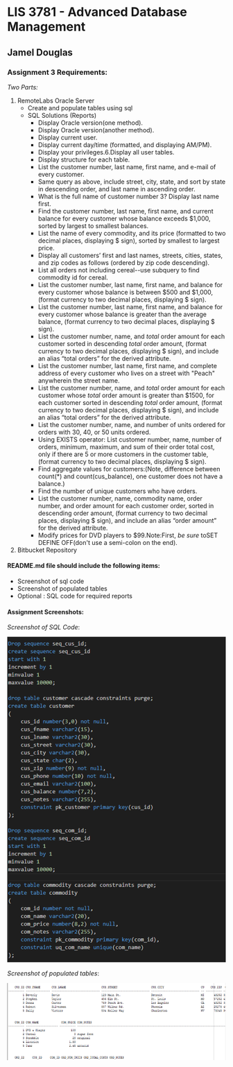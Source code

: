 # LIS 3781 - Advanced Database Management

## Jamel Douglas

### Assignment 3 Requirements:

*Two Parts:*

1. RemoteLabs Oracle Server
    - Create and populate tables using sql
    - SQL Solutions (Reports)
        + Display Oracle version(one method).
        + Display Oracle version(another method).
        + Display current user.
        + Display current day/time (formatted, and displaying AM/PM).
        + Display your privileges.6.Display all user tables.
        + Display structure for each table.
        + List the customer number, last name, first name, and e-mail of every customer.
        + Same query as above, include street, city, state, and sort by state in descending order, and last name in ascending order.
        + What is the full name of customer number 3? Display last name first.
        + Find the customer number, last name, first name, and current balance for every customer whose balance exceeds $1,000, sorted by largest to smallest balances.
        + List the name of every commodity, and its price (formatted to two decimal places, displaying $ sign), sorted by smallest to largest price.
        + Display all customers’ first and last names, streets, cities, states, and zip codes as follows (ordered by zip code descending).
        + List all orders not including cereal--use subquery to find commodity id for cereal.
        + List the customer number, last name, first name, and balance for every customer whose balance is between $500 and $1,000, (format currency to two decimal places, displaying $ sign).
        + List the customer number, last name, first name, and balance for every customer whose balance is greater than the average balance, (format currency to two decimal places, displaying $ sign).
        + List the customer number, name, and *total* order amount for each customer sorted in descending *total* order amount, (format currency to two decimal places, displaying $ sign), and include an alias “total orders” for the derived attribute.
        + List the customer number, last name, first name, and complete address of every customer who lives on a street with "Peach" anywherein the street name.
        + List the customer number, name, and *total* order amount for each customer whose *total* order amount is greater than $1500, for each customer sorted in descending *total* order amount, (format currency to two decimal places, displaying $ sign), and include an alias “total orders” for the derived attribute.
        + List the customer number, name, and number of units ordered for orders with 30, 40, or 50 units ordered.
        + Using EXISTS operator: List customer number, name, number of orders, minimum, maximum, and sum of their order total cost, only if there are 5 or more customers in the customer table, (format currency to two decimal places, displaying $ sign).
        + Find aggregate values for customers:(Note, difference between count(*) and count(cus_balance), one customer does not have a balance.)
        + Find the number of unique customers who have orders.
        + List the customer number, name, commodity name, order number, and order amount for each customer order, sorted in descending order amount, (format currency to two decimal places, displaying $ sign), and include an alias “order amount” for the derived attribute.
        + Modify prices for DVD players to $99.Note:First, *be sure* toSET DEFINE OFF(don't use a semi-colon on the end).
2. Bitbucket Repository 

#### README.md file should include the following items:

* Screenshot of sql code
* Screenshot of populated tables
* Optional : SQL code for required reports

#### Assignment Screenshots:

*Screenshot of SQL Code*:

![SQL Code Screenshot](img/sqlcode.png)

*Screenshot of populated tables*:

![Company Populated Table Screenshot](img/tables.png)
